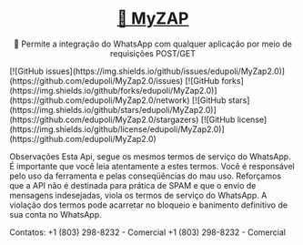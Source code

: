 <h1 align="center">
    <a href="">🔗 MyZAP</a>
</h1>
<p align="center">🚀 Permite a integração do WhatsApp com qualquer aplicação por meio de requisições POST/GET</p>
[![GitHub issues](https://img.shields.io/github/issues/edupoli/MyZap2.0)](https://github.com/edupoli/MyZap2.0/issues)
[![GitHub forks](https://img.shields.io/github/forks/edupoli/MyZap2.0)](https://github.com/edupoli/MyZap2.0/network)
[![GitHub stars](https://img.shields.io/github/stars/edupoli/MyZap2.0)](https://github.com/edupoli/MyZap2.0/stargazers)
[![GitHub license](https://img.shields.io/github/license/edupoli/MyZap2.0)](https://github.com/edupoli/MyZap2.0)


Observações
Esta Api, segue os mesmos termos de serviço do WhatsApp. É importante que você leia atentamente a estes termos. Você é responsável pelo uso da ferramenta e pelas conseqüências do mau uso. Reforçamos que a API não é destinada para prática de SPAM e que o envio de mensagens indesejadas, viola os termos de serviço do WhatsApp. A violação dos termos pode acarretar no bloqueio e banimento definitivo de sua conta no WhatsApp.


Contatos:
+1 (803) 298-8232 - Comercial
+1 (803) 298-8232 - Comercial
